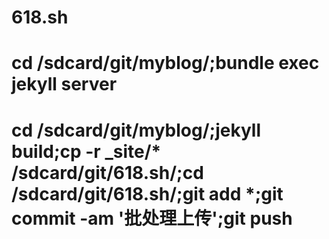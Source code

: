 # 618.sh


# cd /sdcard/git/myblog/;bundle exec jekyll server 

# cd /sdcard/git/myblog/;jekyll build;cp -r _site/* /sdcard/git/618.sh/;cd /sdcard/git/618.sh/;git add *;git commit -am '批处理上传';git push